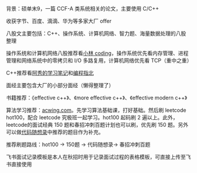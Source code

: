 背景：硕单末9，一篇 CCF-A 类系统相关的论文，主要使用 C/C++

收获字节、百度、滴滴、华为等多家大厂 offer



八股文主要包括：C++、操作系统、计算机网络、智力题、海量数据处理的八股整理

操作系统和计算机网络八股推荐看[小林 coding](https://www.xiaolincoding.com/)，操作系统优先看内存管理、进程管理和网络系统中的零拷贝和 I/O 多路复用，计算机网络优先看 TCP（重中之重）

C++推荐看[阿秀的学习笔记](https://interviewguide.cn/)和[编程指北](https://csguide.cn/)



面经主要包含大厂的小部分面经（懒得整理了）



书籍推荐：《effective c++》、《more effective c++》、《effective modern c++》



算法学习推荐：[acwing.com](https://acwing.com/)。先学习算法基础课，打好基础。然后刷 leetcode hot100，配合 leetcode 究极班一起学习。hot100 起码刷 2 遍以上。此外，leetcode的面试经典 150 题和春招冲刺百题计划也可以刷，优先刷 150 题。另外可以做[代码随想录](https://programmercarl.com/)中推荐的题目作为补充。

推荐刷题路线：hot100 -> 150题 -> 代码随想录-> 春招冲刺百题



飞书面试记录模板是本人在秋招时用于记录面试过程的表格模板，可直接上传至飞书直接使用

